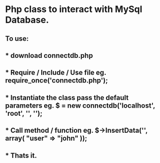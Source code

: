 # Php class to interact with MySql Database.

## To use:
## * download connectdb.php
## * Require / Include / Use file eg. require_once('connectdb.php');  
## * Instantiate the class pass the default parameters eg. $<anyname> = new connectdb('localhost', 'root', '', '<database>');
## * Call method / function eg. $<anyname>->InsertData('<dbtable>', array( "user" => "john" ));
## * Thats it.